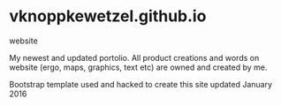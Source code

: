 # vknoppkewetzel.github.io
website

My newest and updated portolio. All product creations and words on website (ergo, maps, graphics, text etc) are owned and created by me.

Bootstrap template used and hacked to create this site 
updated January 2016